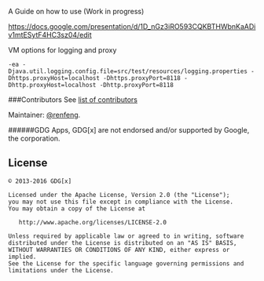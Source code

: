 A Guide on how to use (Work in progress)

https://docs.google.com/presentation/d/1D_nGz3iRO593CQKBTHWbnKaADiv1mtESytF4HC3sz04/edit


VM options for logging and proxy

```
-ea -Djava.util.logging.config.file=src/test/resources/logging.properties -Dhttps.proxyHost=localhost -Dhttps.proxyPort=8118 -Dhttp.proxyHost=localhost -Dhttp.proxyPort=8118
```

###Contributors
See [list of contributors](https://github.com/gdg-x/event-manager/graphs/contributors)

Maintainer: [@renfeng](https://github.com/renfeng).

######GDG Apps, GDG[x] are not endorsed and/or supported by Google, the corporation.

License
--------

    © 2013-2016 GDG[x]

    Licensed under the Apache License, Version 2.0 (the "License");
    you may not use this file except in compliance with the License.
    You may obtain a copy of the License at

       http://www.apache.org/licenses/LICENSE-2.0

    Unless required by applicable law or agreed to in writing, software
    distributed under the License is distributed on an "AS IS" BASIS,
    WITHOUT WARRANTIES OR CONDITIONS OF ANY KIND, either express or implied.
    See the License for the specific language governing permissions and
    limitations under the License.
